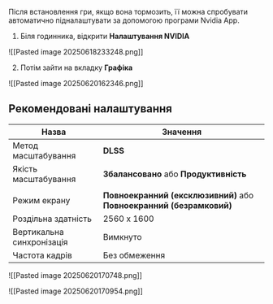 Після встановлення гри, якщо вона тормозить, її можна спробувати автоматично підналаштувати за допомогою програми Nvidia App.

1. Біля годинника, відкрити **Налаштування NVIDIA**

![[Pasted image 20250618233248.png]]

2. Потім зайти на вкладку **Графіка**

![[Pasted image 20250620162346.png]]

## Рекомендовані налаштування

| Назва                     | Значення                                                             |
| ------------------------- | -------------------------------------------------------------------- |
| Метод масштабування       | **DLSS**                                                             |
| Якість масштабування      | **Збалансовано** або **Продуктивність**                              |
|                           |                                                                      |
| Режим екрану              | **Повноекранний (ексклюзивний)** або **Повноекранний (безрамковий)** |
| Роздільна здатність       | 2560 x 1600                                                          |
| Вертикальна синхронізація | Вимкнуто                                                             |
| Частота кадрів            | Без обмеження                                                        |
![[Pasted image 20250620170748.png]]


![[Pasted image 20250620170954.png]]
